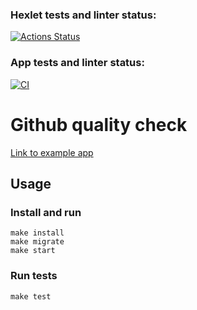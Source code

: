 ### Hexlet tests and linter status:
[![Actions Status](https://github.com/CyberHedgehog/rails-project-lvl4/workflows/hexlet-check/badge.svg)](https://github.com/CyberHedgehog/rails-project-lvl4/actions)  
### App tests and linter status: 
[![CI](https://github.com/CyberHedgehog/rails-project-lvl4/actions/workflows/ci.yml/badge.svg)](https://github.com/CyberHedgehog/rails-project-lvl4/actions/workflows/ci.yml)  

# Github quality check  

[Link to example app](https://github-quality.herokuapp.com/)  

## Usage  
### Install and run  
`make install`  
`make migrate`  
`make start`  

### Run tests
`make test`